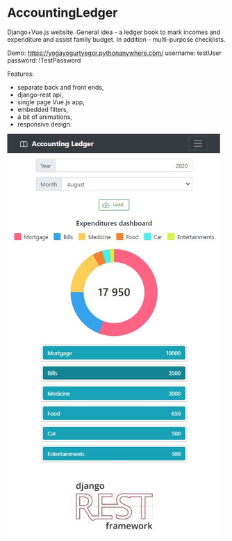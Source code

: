 # AccountingLedger

Django+Vue.js website. General idea - a ledger book to mark incomes and expenditure and assist family budget. In addition - multi-purpose checklists.

Demo:
https://yogayogurtyegor.pythonanywhere.com/
username: testUser
password: !TestPassword

Features:
- separate back and front ends,
- django-rest api,
- single page Vue.js app,
- embedded filters,
- a bit of animations,
- responsive design.

![](/images/img1.JPG)
